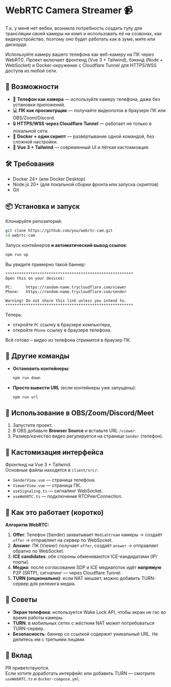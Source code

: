 # WebRTC Camera Streamer 📹

Т.к. у меня нет вебки, возникла потребность создать тулу для трансляции своей камеры на комп и использовать её на созвонах, как видеоустройство, поэтому оно будет работать как в зуме, мите или дискорде. 

Используйте камеру вашего телефона как веб-камеру на ПК через WebRTC. 
Проект включает фронтенд (Vue 3 + Tailwind), бэкенд (Node + WebSocket) и Docker-окружение с Cloudflare Tunnel для HTTPS/WSS доступа из любой сети.


## 🚀 Возможности

- 📱 **Телефон как камера** — используйте камеру телефона, даже без установки приложений.
- 💻 **ПК как просмотрщик** — получайте видеопоток в браузере ПК или OBS/Zoom/Discord.
- 🔒 **HTTPS/WSS через Cloudflare Tunnel** — работает не только в локальной сети.
- 🐳 **Docker + один скрипт** — развёртывание одной командой, без сложной настройки.
- 🎨 **Vue 3 + Tailwind** — современный UI и лёгкая кастомизация.


## 🛠 Требования

- Docker 24+ (или Docker Desktop)
- Node.js 20+ (для локальной сборки фронта или запуска скриптов)
- Git


## 📦 Установка и запуск

Клонируйте репозиторий:

```bash
git clone https://github.com/you/webrtc-cam.git
cd webrtc-cam
```

Запуск контейнеров **и автоматический вывод ссылок**:

```bash
npm run up
```

Вы увидите примерно такой баннер:

```
********************************************************
Open this on your devices:

PC:      https://random-name.trycloudflare.com/viewer
Phone:   https://random-name.trycloudflare.com/sender

Warning! Do not share this link unless you intend to.
********************************************************
```


Теперь:
- откройте `PC` ссылку в браузере компьютера,
- откройте `Phone` ссылку в браузере телефона.

Всё готово – видео из телефона стримится в браузер ПК.


## 🔄 Другие команды

- **Остановить контейнеры**:
  ```bash
  npm run down
  ```
- **Просто вывести URL** (если контейнеры уже запущены):
  ```bash
  npm run url
  ```


## 🎥 Использование в OBS/Zoom/Discord/Meet

1. Запустите проект.
2. В OBS добавьте **Browser Source** и вставьте URL `/viewer`.
3. Размер/качество видео регулируется на странице `Sender` (телефон).


## 🎨 Кастомизация интерфейса

Фронтенд на Vue 3 + Tailwind.  
Основные файлы находятся в `client/src/`:

- `SenderView.vue` — страница телефона.
- `ViewerView.vue` — страница ПК.
- `useSignaling.ts` — сигналинг WebSocket.
- `useWebRTC.ts` — подключение RTCPeerConnection.


## 📝 Как это работает (коротко)

**Алгоритм WebRTC:**
1. **Offer**: Телефон (Sender) захватывает `MediaStream` камеры → создаёт `offer` → отправляет на сервер по WebSocket.
2. **Answer**: ПК (Viewer) получает `offer`, создаёт `answer` → отправляет обратно по WebSocket.
3. **ICE candidates**: обе стороны обмениваются ICE-кандидатами (IP/порты).
4. **Медиа**: после согласования SDP и ICE медиапоток идёт **напрямую** P2P (SRTP), сигналинг — через Cloudflare Tunnel.
5. **TURN (опционально)**: если NAT мешает, можно добавить TURN-сервер для релеинга медиа.


## 📲 Советы

- **Экран телефона**: используется Wake Lock API, чтобы экран не гас во время работы камеры.
- **TURN**: в мобильных сетях с жёстким NAT может потребоваться TURN-сервер.
- **Безопасность**: баннер со ссылкой содержит уникальный URL. Не делитесь им с третьими лицами.


## 🤝 Вклад

PR приветствуются.  
Если хотите доработать интерфейс или добавить TURN — смотрите `useWebRTC.ts` и `docker-compose.yml`.

